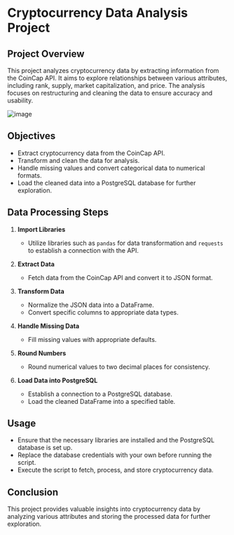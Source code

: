 # Cryptocurrency Data Analysis Project

## Project Overview

This project analyzes cryptocurrency data by extracting information from the CoinCap API. It aims to explore relationships between various attributes, including rank, supply, market capitalization, and price. The analysis focuses on restructuring and cleaning the data to ensure accuracy and usability.

![image](https://github.com/user-attachments/assets/aca40663-9f5d-4bf7-9828-ad2610770147)


## Objectives

- Extract cryptocurrency data from the CoinCap API.
- Transform and clean the data for analysis.
- Handle missing values and convert categorical data to numerical formats.
- Load the cleaned data into a PostgreSQL database for further exploration.

## Data Processing Steps

1. **Import Libraries**
   - Utilize libraries such as `pandas` for data transformation and `requests` to establish a connection with the API.

2. **Extract Data**
   - Fetch data from the CoinCap API and convert it to JSON format.

3. **Transform Data**
   - Normalize the JSON data into a DataFrame.
   - Convert specific columns to appropriate data types.

4. **Handle Missing Data**
   - Fill missing values with appropriate defaults.

5. **Round Numbers**
   - Round numerical values to two decimal places for consistency.

6. **Load Data into PostgreSQL**
   - Establish a connection to a PostgreSQL database.
   - Load the cleaned DataFrame into a specified table.

## Usage

- Ensure that the necessary libraries are installed and the PostgreSQL database is set up.
- Replace the database credentials with your own before running the script.
- Execute the script to fetch, process, and store cryptocurrency data.

## Conclusion

This project provides valuable insights into cryptocurrency data by analyzing various attributes and storing the processed data for further exploration.


